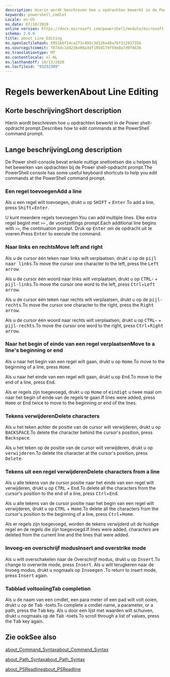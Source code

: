 ```yaml
---
description: Hierin wordt beschreven hoe u opdrachten bewerkt in de Power shell-opdracht prompt.
keywords: powershell,cmdlet
Locale: en-US
ms.date: 07/10/2019
online version: https://docs.microsoft.com/powershell/module/microsoft.powershell.core/about/about_line_editing?view=powershell-6&WT.mc_id=ps-gethelp
schema: 2.0.0
title: about_Line_Editing
ms.openlocfilehash: 59516bf14ca273c495c3d126a40a76f31293735b
ms.sourcegitcommit: f874dc1d4236e06a3df195d179f59e0a7d9f8436
ms.translationtype: MT
ms.contentlocale: nl-NL
ms.lasthandoff: 10/13/2020
ms.locfileid: "93252309"
---
```

# <a name="about-line-editing"></a><span data-ttu-id="8bd2b-104">Regels bewerken</span><span class="sxs-lookup"><span data-stu-id="8bd2b-104">About Line Editing</span></span>

## <a name="short-description"></a><span data-ttu-id="8bd2b-105">Korte beschrijving</span><span class="sxs-lookup"><span data-stu-id="8bd2b-105">Short description</span></span>

<span data-ttu-id="8bd2b-106">Hierin wordt beschreven hoe u opdrachten bewerkt in de Power shell-opdracht prompt.</span><span class="sxs-lookup"><span data-stu-id="8bd2b-106">Describes how to edit commands at the PowerShell command prompt.</span></span>

## <a name="long-description"></a><span data-ttu-id="8bd2b-107">Lange beschrijving</span><span class="sxs-lookup"><span data-stu-id="8bd2b-107">Long description</span></span>

<span data-ttu-id="8bd2b-108">De Power shell-console bevat enkele nuttige sneltoetsen die u helpen bij het bewerken van opdrachten bij de Power shell-opdracht prompt.</span><span class="sxs-lookup"><span data-stu-id="8bd2b-108">The PowerShell console has some useful keyboard shortcuts to help you edit commands at the PowerShell command prompt.</span></span>

### <a name="add-a-line"></a><span data-ttu-id="8bd2b-109">Een regel toevoegen</span><span class="sxs-lookup"><span data-stu-id="8bd2b-109">Add a line</span></span>

<span data-ttu-id="8bd2b-110">Als u een regel wilt toevoegen, drukt u op <kbd>SHIFT</kbd> + <kbd>Enter</kbd>.</span><span class="sxs-lookup"><span data-stu-id="8bd2b-110">To add a line, press <kbd>Shift</kbd>+<kbd>Enter</kbd>.</span></span>

<span data-ttu-id="8bd2b-111">U kunt meerdere regels toevoegen.</span><span class="sxs-lookup"><span data-stu-id="8bd2b-111">You can add multiple lines.</span></span> <span data-ttu-id="8bd2b-112">Elke extra regel begint met `>>` , de voortzettings prompt.</span><span class="sxs-lookup"><span data-stu-id="8bd2b-112">Each additional line begins with `>>`, the continuation prompt.</span></span> <span data-ttu-id="8bd2b-113">Druk op <kbd>Enter</kbd> om de opdracht uit te voeren.</span><span class="sxs-lookup"><span data-stu-id="8bd2b-113">Press <kbd>Enter</kbd> to execute the command.</span></span>

### <a name="move-left-and-right"></a><span data-ttu-id="8bd2b-114">Naar links en rechts</span><span class="sxs-lookup"><span data-stu-id="8bd2b-114">Move left and right</span></span>

<span data-ttu-id="8bd2b-115">Als u de cursor één teken naar links wilt verplaatsen, drukt u op de <kbd>pijl naar links</kbd>.</span><span class="sxs-lookup"><span data-stu-id="8bd2b-115">To move the cursor one character to the left, press the <kbd>Left arrow</kbd>.</span></span>

<span data-ttu-id="8bd2b-116">Als u de cursor één woord naar links wilt verplaatsen, drukt u op <kbd>CTRL</kbd>- + <kbd>pijl-links</kbd>.</span><span class="sxs-lookup"><span data-stu-id="8bd2b-116">To move the cursor one word to the left, press <kbd>Ctrl</kbd>+<kbd>Left arrow</kbd>.</span></span>

<span data-ttu-id="8bd2b-117">Als u de cursor één teken naar rechts wilt verplaatsen, drukt u op de <kbd>pijl-rechts</kbd>.</span><span class="sxs-lookup"><span data-stu-id="8bd2b-117">To move the cursor one character to the right, press the <kbd>Right arrow</kbd>.</span></span>

<span data-ttu-id="8bd2b-118">Als u de cursor één woord naar rechts wilt verplaatsen, drukt u op <kbd>CTRL</kbd>- + <kbd>pijl-rechts</kbd>.</span><span class="sxs-lookup"><span data-stu-id="8bd2b-118">To move the cursor one word to the right, press <kbd>Ctrl</kbd>+<kbd>Right arrow</kbd>.</span></span>

### <a name="move-to-a-lines-beginning-or-end"></a><span data-ttu-id="8bd2b-119">Naar het begin of einde van een regel verplaatsen</span><span class="sxs-lookup"><span data-stu-id="8bd2b-119">Move to a line's beginning or end</span></span>

<span data-ttu-id="8bd2b-120">Als u naar het begin van een regel wilt gaan, drukt u op <kbd>Home</kbd>.</span><span class="sxs-lookup"><span data-stu-id="8bd2b-120">To move to the beginning of a line, press <kbd>Home</kbd>.</span></span>

<span data-ttu-id="8bd2b-121">Als u naar het einde van een regel wilt gaan, drukt u op <kbd>End</kbd>.</span><span class="sxs-lookup"><span data-stu-id="8bd2b-121">To move to the end of a line, press <kbd>End</kbd>.</span></span>

<span data-ttu-id="8bd2b-122">Als er regels zijn toegevoegd, drukt u op <kbd>Home</kbd> of <kbd>eindigt</kbd> u twee maal om naar het begin of einde van de regels te gaan.</span><span class="sxs-lookup"><span data-stu-id="8bd2b-122">If lines were added, press <kbd>Home</kbd> or <kbd>End</kbd> twice to move to the beginning or end of the lines.</span></span>

### <a name="delete-characters"></a><span data-ttu-id="8bd2b-123">Tekens verwijderen</span><span class="sxs-lookup"><span data-stu-id="8bd2b-123">Delete characters</span></span>

<span data-ttu-id="8bd2b-124">Als u het teken achter de positie van de cursor wilt verwijderen, drukt u op <kbd>BACKSPACE</kbd>.</span><span class="sxs-lookup"><span data-stu-id="8bd2b-124">To delete the character behind the cursor's position, press <kbd>Backspace</kbd>.</span></span>

<span data-ttu-id="8bd2b-125">Als u het teken op de positie van de cursor wilt verwijderen, drukt u op <kbd>verwijderen</kbd>.</span><span class="sxs-lookup"><span data-stu-id="8bd2b-125">To delete the character at the cursor's position, press <kbd>Delete</kbd>.</span></span>

### <a name="delete-characters-from-a-line"></a><span data-ttu-id="8bd2b-126">Tekens uit een regel verwijderen</span><span class="sxs-lookup"><span data-stu-id="8bd2b-126">Delete characters from a line</span></span>

<span data-ttu-id="8bd2b-127">Als u alle tekens van de cursor positie naar het einde van een regel wilt verwijderen, drukt u op <kbd>CTRL</kbd> + <kbd>End</kbd>.</span><span class="sxs-lookup"><span data-stu-id="8bd2b-127">To delete all the characters from the cursor's position to the end of a line, press <kbd>Ctrl</kbd>+<kbd>End</kbd>.</span></span>

<span data-ttu-id="8bd2b-128">Als u alle tekens van de cursor positie naar het begin van een regel wilt verwijderen, drukt u op <kbd>CTRL</kbd> + <kbd>Home</kbd>.</span><span class="sxs-lookup"><span data-stu-id="8bd2b-128">To delete all the characters from the cursor's position to the beginning of a line, press <kbd>Ctrl</kbd>+<kbd>Home</kbd>.</span></span>

<span data-ttu-id="8bd2b-129">Als er regels zijn toegevoegd, worden de tekens verwijderd uit de huidige regel en de regels die zijn toegevoegd.</span><span class="sxs-lookup"><span data-stu-id="8bd2b-129">If lines were added, characters are deleted from the current line and the lines that were added.</span></span>

### <a name="insert-and-overstrike-mode"></a><span data-ttu-id="8bd2b-130">Invoeg-en overschrijf modus</span><span class="sxs-lookup"><span data-stu-id="8bd2b-130">Insert and overstrike mode</span></span>

<span data-ttu-id="8bd2b-131">Als u wilt overschakelen naar de Overschrijf modus, drukt u op <kbd>Insert</kbd>.</span><span class="sxs-lookup"><span data-stu-id="8bd2b-131">To change to overwrite mode, press <kbd>Insert</kbd>.</span></span> <span data-ttu-id="8bd2b-132">Als u wilt terugkeren naar de Invoeg modus, drukt u nogmaals op <kbd>Invoegen</kbd> .</span><span class="sxs-lookup"><span data-stu-id="8bd2b-132">To return to insert mode, press <kbd>Insert</kbd> again.</span></span>

### <a name="tab-completion"></a><span data-ttu-id="8bd2b-133">Tabblad voltooiing</span><span class="sxs-lookup"><span data-stu-id="8bd2b-133">Tab completion</span></span>

<span data-ttu-id="8bd2b-134">Als u de naam van een cmdlet, een para meter of een pad wilt volt ooien, drukt u op de <kbd>Tab</kbd> -toets.</span><span class="sxs-lookup"><span data-stu-id="8bd2b-134">To complete a cmdlet name, a parameter, or a path, press the <kbd>Tab</kbd> key.</span></span> <span data-ttu-id="8bd2b-135">Als u door een lijst met waarden wilt schuiven, drukt u nogmaals op de <kbd>Tab</kbd> -toets.</span><span class="sxs-lookup"><span data-stu-id="8bd2b-135">To scroll through a list of values, press the <kbd>Tab</kbd> key again.</span></span>

## <a name="see-also"></a><span data-ttu-id="8bd2b-136">Zie ook</span><span class="sxs-lookup"><span data-stu-id="8bd2b-136">See also</span></span>

[<span data-ttu-id="8bd2b-137">about_Command_Syntax</span><span class="sxs-lookup"><span data-stu-id="8bd2b-137">about_Command_Syntax</span></span>](about_Command_Syntax.md)

[<span data-ttu-id="8bd2b-138">about_Path_Syntax</span><span class="sxs-lookup"><span data-stu-id="8bd2b-138">about_Path_Syntax</span></span>](about_Path_Syntax.md)

[<span data-ttu-id="8bd2b-139">about_PSReadline</span><span class="sxs-lookup"><span data-stu-id="8bd2b-139">about_PSReadline</span></span>](../../PSReadline/About/about_PSReadline.md)
